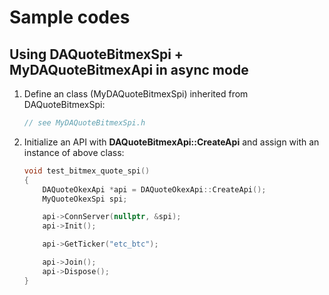 # Sample codes

## Using DAQuoteBitmexSpi + MyDAQuoteBitmexApi in async mode

1. Define an class (MyDAQuoteBitmexSpi) inherited from DAQuoteBitmexSpi:

    ```C++
    // see MyDAQuoteBitmexSpi.h
    ```

2. Initialize an API with **DAQuoteBitmexApi::CreateApi** and assign with an instance of above class:

    ```C++
    void test_bitmex_quote_spi()
    {
        DAQuoteOkexApi *api = DAQuoteOkexApi::CreateApi();
        MyQuoteOkexSpi spi;

        api->ConnServer(nullptr, &spi);
        api->Init();

        api->GetTicker("etc_btc");

        api->Join();
        api->Dispose();
    }
    ```